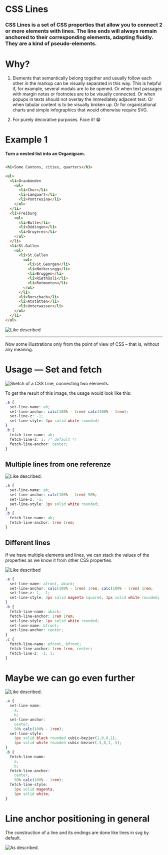 # CSS Lines

### CSS Lines is a set of CSS properties that allow you to connect 2 or more elements with lines. The line ends will always remain anchored to their corresponding elements, adapting fluidly. They are a kind of pseudo-elements.


# Why?

1. Elements that semantically belong together and usually follow each other in the markup can be visually separated in this way. This is helpful if, for example, several modals are to be opened. Or when text passages with margin notes or footnotes are to be visually connected. Or when popups in texts should not overlay the immediately adjacent text. Or when tabular content is to be visually broken up. Or for organizational charts and simple infographics that would otherwise require SVG.

2. For purely decorative purposes. Face it! 😁

# Example 1
**Turn a nested list into an Organigram.**

```html

<h1>Some Cantons, cities, quarters</h1>

<ul>
  <li>Graubünden
    <ul>
      <li>Chur</li>
      <li>Lanquart</li>
      <li>Pontresina</li>
    </ul>
  </li>  
  <li>Freiburg
    <ul>
      <li>Bulle</li>
      <li>Düdingen</li>
      <li>Gruyères</li>
    </ul>
  </li>  
  <li>St.Gallen
    <ul>
      <li>St.Gallen
        <ul>
          <li>St.Georgen</li>
          <li>Notkersegg</li>
          <li>Bruggen</li>
          <li>Riethüsli</li>
          <li>Rotmonten</li>
        </ul>
      </li>
      <li>Rorschach</li>
      <li>Atstätten</li>
      <li>Unterwasser</li>
    </ul>
  </li>
</ul>
```
  ![Like described](img/illu-1-nestedlist.png)

---

Now some illustrations only from the point of view of CSS – that is, without any meaning.

# Usage — Set and fetch

![Sketch of a CSS Line, connecting two elements.](img/v1-2-elements.png)

To get the result of this image, the usage would look like this:

```css
.a {
  set-line-name: ab;
  set-line-anchor: calc(100% - 1rem) calc(100% - 1rem);
  set-line-z: -1;
  set-line-style: 3px solid white rounded;
}
.b {
  fetch-line-name: ab;
  fetch-line-z: 1; /* default */
  fetch-line-anchor: center;
}
```
##  Multiple lines from one referenze

![Like described.](img/v2-stern.png)

```css
.a {
  set-line-name: ab;
  set-line-anchor: calc(100% - 1rem) 50%;
  set-line-z: -1;
  set-line-style: 3px solid white rounded;
}
.b {
  fetch-line-name: ab;
  fetch-line-anchor: 1rem 1rem;
}
```

##  Different lines

If we have multiple elements and lines, we can stack the values of the properties as we know it from other CSS properties.

![Like described](img/v2-3-elements.png)

```css
.a {
  set-line-name: afront, aback;
  set-line-anchor: calc(100% - 1rem) 1rem, calc(100% - 1rem) 1rem;
  set-line-z: 1, -1;
  set-line-style: 3px solid magenta squared, 3px solid white rounded;
}
.b {
  fetch-line-name: aback;
  fetch-line-anchor: 1rem 1rem;
  set-line-style: 1px solid white rounded;
  set-line-name: bfront;
  set-line-anchor: center;
}
.c {
  fetch-line-name: afront, bfront;
  fetch-line-anchor: 1rem 1rem, center;
  fetch-line-z: -1, 1;
}
```
# Maybe we can go even further
![Like described.](img/v2-bezier.png)
```css
.a {
  set-line-name: 
    a, 
    b;
  set-line-anchor: 
    center, 
    50% calc(100% - 1rem);
  set-line-style: 
    3px solid black rounded cubic-bezier(1,0,0,1), 
    1px solid white rounded cubic-bezier(.5,0,1,.5);
}
.b {
  fetch-line-name: 
    a, 
    b;
  fetch-line-anchor: 
    center, 
    50% calc(100% - 1rem);
  fetch-line-style: 
    3px solid magenta, 
    3px solid white;
}
```

# Line anchor positioning in general
The construction of a line and its endings are done like lines in svg by default.

![As described.](img/line-anchor2.png)